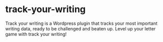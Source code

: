 # track-your-writing
Track your writing is a Wordpress plugin that tracks your most important writing data, ready to be challenged and beaten up. Level up your letter game with track your writing!
